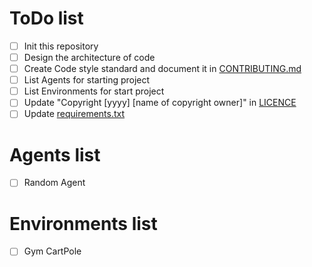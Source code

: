 # ToDo list

- [ ] Init this repository
- [ ] Design the architecture of code
- [ ] Create Code style standard and document it in [CONTRIBUTING.md](./CONTRIBUTING.md)
- [ ] List Agents for starting project
- [ ] List Environments for start project
- [ ] Update "Copyright [yyyy] [name of copyright owner]" in [LICENCE](./LICENSE)
- [ ] Update [requirements.txt](./requirements.txt)

# Agents list

- [ ] Random Agent

# Environments list

- [ ] Gym CartPole
